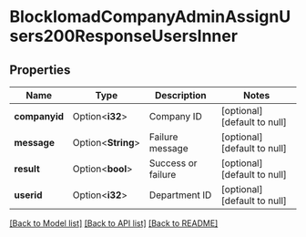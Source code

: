 # BlockIomadCompanyAdminAssignUsers200ResponseUsersInner

## Properties

Name | Type | Description | Notes
------------ | ------------- | ------------- | -------------
**companyid** | Option<**i32**> | Company ID | [optional][default to null]
**message** | Option<**String**> | Failure message | [optional][default to null]
**result** | Option<**bool**> | Success or failure | [optional][default to null]
**userid** | Option<**i32**> | Department ID | [optional][default to null]

[[Back to Model list]](../README.md#documentation-for-models) [[Back to API list]](../README.md#documentation-for-api-endpoints) [[Back to README]](../README.md)


